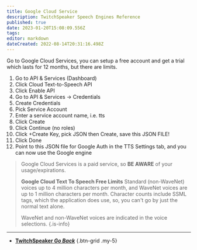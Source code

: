 ```yaml
---
title: Google Cloud Service
description: TwitchSpeaker Speech Engines Reference
published: true
date: 2023-01-20T15:08:09.556Z
tags: 
editor: markdown
dateCreated: 2022-08-14T20:31:16.498Z
---
```


Go to Google Cloud Services, you can setup a free account and get a trial which lasts for 12 months, but there are limits.

1. Go to API & Services (Dashboard)
2. Click Cloud Text-to-Speech API
3. Click Enable API
4. Go to API & Services -> Credentials
5. Create Credentials
6. Pick Service Account
7. Enter a service account name, i.e. tts
8. Click Create
9. Click Continue (no roles)
10. Click +Create Key, pick JSON then Create, save this JSON FILE!
11. Click Done
12. Point to this JSON file for Google Auth in the TTS Settings tab, and you can now use the Google engine

> Google Cloud Services is a paid service, so **BE AWARE** of your usage/expirations.
>
> **Google Cloud Text To Speech Free Limits**
Standard (non-WaveNet) voices up to 4 million characters per month, and WaveNet voices are up to 1 million characters per month. Character counts include SSML tags, which the application does use, so, you can't go by just the normal text alone.
>
> WaveNet and non-WaveNet voices are indicated in the voice selections.
{.is-info}

---

- [<i class="mdi mdi-chevron-left"></i>**TwitchSpeaker *Go Back***](/TwitchSpeaker)
{.btn-grid .my-5}